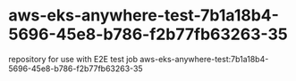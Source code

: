 # aws-eks-anywhere-test-7b1a18b4-5696-45e8-b786-f2b77fb63263-35
repository for use with E2E test job aws-eks-anywhere-test:7b1a18b4-5696-45e8-b786-f2b77fb63263-35
